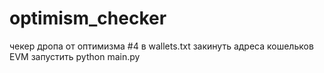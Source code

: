 # optimism_checker
чекер дропа от оптимизма #4
в wallets.txt закинуть адреса кошельков EVM
запустить python main.py

